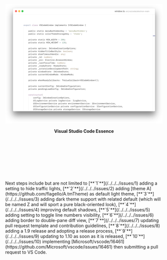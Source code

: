 [![Showcase](showcase/i/E4.png)](showcase/showcase.md)
<p align="center"><b>Visual Studio Code Essence</b></p>
<br><br><br><br><br><br><br><br>
Next steps include but are not limited to [**`1`**](/../../../issues/1) adding a setting to hide traffic lights, [**`2`**](/../../../issues/2) adding [theme A](https://github.com/flagello/A.tmTheme) as default light theme, [**`3`**](/../../../issues/3) adding dark theme support with related default (which will be named Z and will sport a pure black-oriented look), [**`4`**](/../../../issues/4) improving default shadows, [**`5`**](/../../../issues/5) adding setting to toggle line numbers visibility, [**`6`**](/../../../issues/6) adding border to double-pane diff view, [**`7`**](/../../../issues/7) updating pull request template and contribution guidelines, [**`8`**](/../../../issues/8) adding a 1.9 release and adopting a release process, [**`9`**](/../../../issues/9) updating to 1.10 as soon as it is released, [**`10`**](/../../../issues/10) implementing [Microsoft/vscode/16461](https://github.com/Microsoft/vscode/issues/16461) then submitting a pull request to VS Code.
